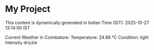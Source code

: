 # My Project

This content is dynamically generated in Indian Time (IST): 2025-10-27 13:14:00 IST


Current Weather in Coimbatore:
Temperature: 24.88 °C
Condition: light intensity drizzle
